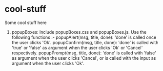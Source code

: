 # cool-stuff
Some cool stuff here

1. popupBoxes: Include popupBoxes.css and popupBoxes.js. Use the following functions :-
      popupAlert(msg, title, done): 'done' is called once the user clicks 'Ok'.
      popupConfirm(msg, title, done): 'done' is called with 'true' or 'false' as argument when the user clicks 'Ok' or 'Cancel' respectively.
      popupPrompt(msg, title, done): 'done' is called with 'false' as argument when the user clicks 'Cancel', or is called with the input as argument when the user clicks 'Ok'.
